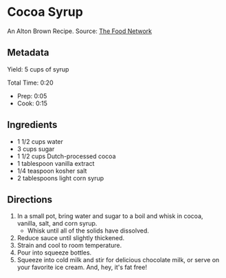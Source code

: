 Cocoa Syrup
===========
An Alton Brown Recipe. Source: [The Food Network](http://www.foodnetwork.com/recipes/alton-brown/cocoa-syrup-recipe/index.html)

Metadata
--------
Yield: 5 cups of syrup

Total Time: 0:20
* Prep: 0:05
* Cook: 0:15

Ingredients
-----------
* 1 1/2 cups water
* 3 cups sugar
* 1 1/2 cups Dutch-processed cocoa
* 1 tablespoon vanilla extract
* 1/4 teaspoon kosher salt
* 2 tablespoons light corn syrup

Directions
----------
1. In a small pot, bring water and sugar to a boil and whisk in cocoa, vanilla, salt, and corn syrup. 
   * Whisk until all of the solids have dissolved.
2. Reduce sauce until slightly thickened. 
3. Strain and cool to room temperature. 
4. Pour into squeeze bottles. 
5. Squeeze into cold milk and stir for delicious chocolate milk, or serve on your favorite ice cream. And, hey, it's fat free!
